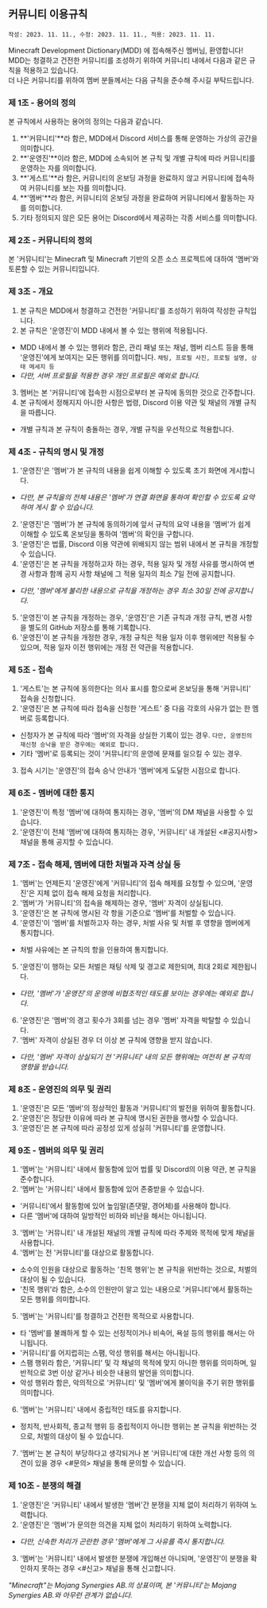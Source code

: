 ## 커뮤니티 이용규칙
`작성: 2023. 11. 11., 수정: 2023. 11. 11., 적용: 2023. 11. 11.`

Minecraft Development Dictionary(MDD) 에 접속해주신 멤버님, 환영합니다!   
MDD는 청결하고 건전한 커뮤니티를 조성하기 위하여 커뮤니티 내에서 다음과 같은 규칙을 적용하고 있습니다.   
더 나은 커뮤니티를 위하여 멤버 분들께서는 다음 규칙을 준수해 주시길 부탁드립니다.

### 제 1조 - 용어의 정의
본 규칙에서 사용하는 용어의 정의는 다음과 같습니다.
1. **'커뮤니티'**라 함은, MDD에서 Discord 서비스를 통해 운영하는 가상의 공간을 의미합니다.
2. **'운영진'**이라 함은, MDD에 소속되어 본 규칙 및 개별 규칙에 따라 커뮤니티를 운영하는 자를 의미합니다.
3. **'게스트'**라 함은, 커뮤니티의 온보딩 과정을 완료하지 않고 커뮤니티에 접속하여 커뮤니티를 보는 자를 의미합니다.
4. **'멤버'**라 함은, 커뮤니티의 온보딩 과정을 완료하여 커뮤니티에서 활동하는 자를 의미합니다.
5. 기타 정의되지 않은 모든 용어는 Discord에서 제공하는 각종 서비스를 의미합니다.

### 제 2조 - 커뮤니티의 정의
본 '커뮤니티'는 Minecraft 및 Minecraft 기반의 오픈 소스 프로젝트에 대하여 '멤버'와 토론할 수 있는 커뮤니티입니다.

### 제 3조 - 개요
1. 본 규칙은 MDD에서 청결하고 건전한 '커뮤니티'를 조성하기 위하여 작성한 규칙입니다.
2. 본 규칙은 '운영진'이 MDD 내에서 볼 수 있는 행위에 적용됩니다.
  - MDD 내에서 볼 수 있는 행위라 함은, 관리 패널 또는 채널, 멤버 리스트 등을 통해 '운영진'에게 보여지는 모든 행위를 의미합니다. `채팅, 프로필 사진, 프로필 설명, 상태 메세지 등`
  - *다만, 서버 프로필을 적용한 경우 개인 프로필은 예외로 합니다.*
3. 멤버는 본 '커뮤니티'에 접속한 시점으로부터 본 규칙에 동의한 것으로 간주합니다.
4. 본 규칙에서 정해지지 아니한 사항은 법령, Discord 이용 약관 및 채널의 개별 규칙을 따릅니다.
  - 개별 규칙과 본 규칙이 충돌하는 경우, 개별 규칙을 우선적으로 적용합니다.

### 제 4조 - 규칙의 명시 및 개정
1. '운영진'은 '멤버'가 본 규칙의 내용을 쉽게 이해할 수 있도록 초기 화면에 게시합니다.
  - *다만, 본 규칙을의 전체 내용은 '멤버'가 연결 화면을 통하여 확인할 수 있도록 요약하여 게시 할 수 있습니다.*
2. '운영진'은 '멤버'가 본 규칙에 동의하기에 앞서 규칙의 요약 내용을 '멤버'가 쉽게 이해할 수 있도록 온보딩을 통하여 '멤버'의 확인을 구합니다.
3. '운영진'은 법률, Discord 이용 약관에 위배되지 않는 범위 내에서 본 규칙을 개정할 수 있습니다.
4. '운영진'은 본 규칙을 개정하고자 하는 경우, 적용 일자 및 개정 사유를 명시하여 변경 사항과 함께 공지 사항 채널에 그 적용 일자의 최소 7일 전에 공지합니다.
  - *다만, '멤버'에게 불리한 내용으로 규칙을 개정하는 경우 최소 30일 전에 공지합니다.*
5. '운영진'이 본 규칙을 개정하는 경우, '운영진'은 기존 규칙과 개정 규칙, 변경 사항을 별도의 GitHub 저장소를 통해 기록합니다.
6. '운영진'이 본 규칙을 개정한 경우, 개정 규칙은 적용 일자 이후 행위에만 적용될 수 있으며, 적용 일자 이전 행위에는 개정 전 약관을 적용합니다.

### 제 5조 - 접속
1. '게스트'는 본 규칙에 동의한다는 의사 표시를 함으로써 온보딩을 통해 '커뮤니티' 접속을 신청합니다.
2. '운영진'은 본 규칙에 따라 접속을 신청한 '게스트' 중 다음 각호의 사유가 없는 한 멤버로 등록합니다.
  - 신청자가 본 규칙에 따라 '멤버'의 자격을 상실한 기록이 있는 경우. `다만, 운영진의 재신청 승낙을 받은 경우에는 예외로 합니다.`
  - 기타 '멤버'로 등록되는 것이 '커뮤니티'의 운영에 문재를 일으킬 수 있는 경우.
3. 접속 시기는 '운영진'의 접속 승낙 안내가 '멤버'에게 도달한 시점으로 합니다.

### 제 6조 - 멤버에 대한 통지
1. '운영진'이 특정 '멤버'에 대하여 통지하는 경우, '멤버'의 DM 채널을 사용할 수 있습니다.
2. '운영진'이 전체 '멤버'에 대하여 통지하는 경우, '커뮤니티' 내 개설된 <#공지사항> 채널을 통해 공지할 수 있습니다.

### 제 7조 - 접속 해제, 멤버에 대한 처벌과 자격 상실 등
1. '멤버'는 언제든지 '운영진'에게 '커뮤니티'의 접속 해제를 요청할 수 있으며, '운영진'은 지체 없이 접속 해제 요청을 처리합니다.
2. '멤버'가 '커뮤니티'의 접속을 해제하는 경우, '멤버' 자격이 상실됩니다.
3. '운영진'은 본 규칙에 명시된 각 항을 기준으로 '멤버'를 처벌할 수 있습니다.
4. '운영진'이 '멤버'를 처벌하고자 하는 경우, 처벌 사유 및 처벌 후 영향을 멤버에게 통지합니다.
  - 처벌 사유에는 본 규칙의 항을 인용하여 통지합니다.
5. '운영진'이 행하는 모든 처벌은 채팅 삭제 및 경고로 제한되며, 최대 2회로 제한됩니다.
  - *다만, '멤버'가 '운영진'의 운영에 비협조적인 태도를 보이는 경우에는 예외로 합니다.*
6. '운영진'은 '멤버'의 경고 횟수가 3회를 넘는 경우 '멤버' 자격을 박탈할 수 있습니다.
7. '멤버' 자격이 상실된 경우 더 이상 본 규칙에 영향을 받지 않습니다.
  - *다만, '멤버' 자격이 상실되기 전 '커뮤니티' 내의 모든 행위에는 여전히 본 규칙의 영향을 받습니다.*

### 제 8조 - 운영진의 의무 및 권리
1. '운영진'은 모든 '멤버'의 정상적인 활동과 '커뮤니티'의 발전을 위하여 활동합니다.
2. '운영진'은 정당한 이유에 따라 본 규칙에 명시된 권한을 행사할 수 있습니다.
3. '운영진'은 본 규칙에 따라 공정성 있게 성실히 '커뮤니티'를 운영합니다.

### 제 9조 - 멤버의 의무 및 권리
1. '멤버'는 '커뮤니티' 내에서 활동함에 있어 법률 및 Discord의 이용 약관, 본 규칙을 준수합니다.
2. '멤버'는 '커뮤니티' 내에서 활동함에 있어 존중받을 수 있습니다.
  - '커뮤니티'에서 활동함에 있어 높임말(존댓말, 경어체)를 사용해야 합니다.
  - 다른 '멤버'에 대하여 일방적인 비하와 비난을 해서는 아니됩니다.
3. '멤버'는 '커뮤니티' 내 개설된 채널의 개별 규칙에 따라 주제와 목적에 맞게 채널을 사용합니다.
4. '멤버'는 전 '커뮤니티'를 대상으로 활동합니다.
  - 소수의 인원을 대상으로 활동하는 '친목 행위'는 본 규칙을 위반하는 것으로, 처벌의 대상이 될 수 있습니다.
  - '친목 행위'라 함은, 소수의 인원만이 알고 있는 내용으로 '커뮤니티'에서 활동하는 모든 행위를 의미합니다.
5. '멤버'는 '커뮤니티'를 청결하고 건전한 목적으로 사용합니다.
  - 타 '멤버'를 불쾌하게 할 수 있는 선정적이거나 비속어, 욕설 등의 행위를 해서는 아니됩니다.
  - '커뮤니티'를 어지럽히는 스팸, 악성 행위를 해서는 아니됩니다.
  - 스팸 행위라 함은, '커뮤니티' 및 각 채널의 목적에 맞지 아니한 행위를 의미하며, 일반적으로 3번 이상 같거나 비슷한 내용의 발언을 의미합니다.
  - 악성 행위라 함은, 악의적으로 '커뮤니티' 및 '멤버'에게 불이익을 주기 위한 행위를 의미합니다.
6. '멤버'는 '커뮤니티' 내에서 중립적인 태도를 유지합니다.
  - 정치적, 반사회적, 종교적 행위 등 중립적이지 아니한 행위는 본 규칙을 위반하는 것으로, 처벌의 대상이 될 수 있습니다.
7. '멤버'는 본 규칙이 부당하다고 생각되거나 본 '커뮤니티'에 대한 개선 사항 등의 의견이 있을 경우 <#문의> 채널을 통해 문의할 수 있습니다.

### 제 10조 - 분쟁의 해결
1. '운영진'은 '커뮤니티' 내에서 발생한 '멤버'간 분쟁을 지체 없이 처리하기 위하여 노력합니다.
2. '운영진'은 '멤버'가 문의한 의견을 지체 없이 처리하기 위하여 노력합니다.
  - *다만, 신속한 처리가 곤란한 경우 '멤버'에게 그 사유를 즉시 통지합니다.*
3. '멤버'는 '커뮤니티' 내에서 발생한 분쟁에 개입해선 아니되며, '운영진'이 분쟁을 확인하지 못하는 경우 <#신고> 채널을 통해 신고합니다.

*"Minecraft"는 Mojang Synergies AB.의 상표이며, 본 '커뮤니티'는 Mojang Synergies AB.와 아무런 관계가 없습니다.*
